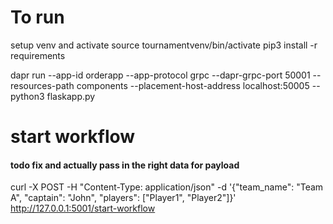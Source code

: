 # To run
setup venv and activate
source tournamentvenv/bin/activate
pip3 install -r requirements

dapr run --app-id orderapp --app-protocol grpc --dapr-grpc-port 50001 --resources-path components --placement-host-address localhost:50005 -- python3 flaskapp.py


# start workflow
#### todo fix and actually pass in the right data for payload
curl -X POST -H "Content-Type: application/json" -d '{"team_name": "Team A", "captain": "John", "players": ["Player1", "Player2"]}' http://127.0.0.1:5001/start-workflow

